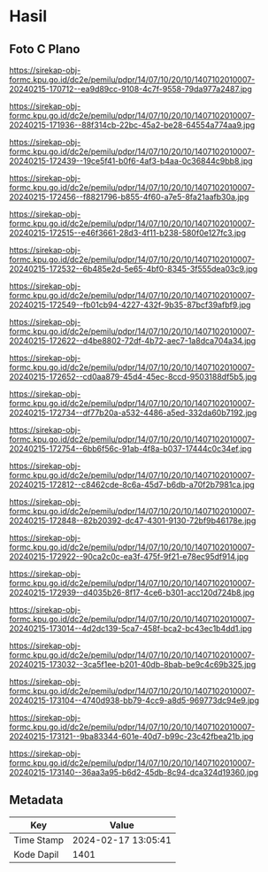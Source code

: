 # Hasil

## Foto C Plano

https://sirekap-obj-formc.kpu.go.id/dc2e/pemilu/pdpr/14/07/10/20/10/1407102010007-20240215-170712--ea9d89cc-9108-4c7f-9558-79da977a2487.jpg

https://sirekap-obj-formc.kpu.go.id/dc2e/pemilu/pdpr/14/07/10/20/10/1407102010007-20240215-171936--88f314cb-22bc-45a2-be28-64554a774aa9.jpg

https://sirekap-obj-formc.kpu.go.id/dc2e/pemilu/pdpr/14/07/10/20/10/1407102010007-20240215-172439--19ce5f41-b0f6-4af3-b4aa-0c36844c9bb8.jpg

https://sirekap-obj-formc.kpu.go.id/dc2e/pemilu/pdpr/14/07/10/20/10/1407102010007-20240215-172456--f8821796-b855-4f60-a7e5-8fa21aafb30a.jpg

https://sirekap-obj-formc.kpu.go.id/dc2e/pemilu/pdpr/14/07/10/20/10/1407102010007-20240215-172515--e46f3661-28d3-4f11-b238-580f0e127fc3.jpg

https://sirekap-obj-formc.kpu.go.id/dc2e/pemilu/pdpr/14/07/10/20/10/1407102010007-20240215-172532--6b485e2d-5e65-4bf0-8345-3f555dea03c9.jpg

https://sirekap-obj-formc.kpu.go.id/dc2e/pemilu/pdpr/14/07/10/20/10/1407102010007-20240215-172549--fb01cb94-4227-432f-9b35-87bcf39afbf9.jpg

https://sirekap-obj-formc.kpu.go.id/dc2e/pemilu/pdpr/14/07/10/20/10/1407102010007-20240215-172622--d4be8802-72df-4b72-aec7-1a8dca704a34.jpg

https://sirekap-obj-formc.kpu.go.id/dc2e/pemilu/pdpr/14/07/10/20/10/1407102010007-20240215-172652--cd0aa879-45d4-45ec-8ccd-9503188df5b5.jpg

https://sirekap-obj-formc.kpu.go.id/dc2e/pemilu/pdpr/14/07/10/20/10/1407102010007-20240215-172734--df77b20a-a532-4486-a5ed-332da60b7192.jpg

https://sirekap-obj-formc.kpu.go.id/dc2e/pemilu/pdpr/14/07/10/20/10/1407102010007-20240215-172754--6bb6f56c-91ab-4f8a-b037-17444c0c34ef.jpg

https://sirekap-obj-formc.kpu.go.id/dc2e/pemilu/pdpr/14/07/10/20/10/1407102010007-20240215-172812--c8462cde-8c6a-45d7-b6db-a70f2b7981ca.jpg

https://sirekap-obj-formc.kpu.go.id/dc2e/pemilu/pdpr/14/07/10/20/10/1407102010007-20240215-172848--82b20392-dc47-4301-9130-72bf9b46178e.jpg

https://sirekap-obj-formc.kpu.go.id/dc2e/pemilu/pdpr/14/07/10/20/10/1407102010007-20240215-172922--90ca2c0c-ea3f-475f-9f21-e78ec95df914.jpg

https://sirekap-obj-formc.kpu.go.id/dc2e/pemilu/pdpr/14/07/10/20/10/1407102010007-20240215-172939--d4035b26-8f17-4ce6-b301-acc120d724b8.jpg

https://sirekap-obj-formc.kpu.go.id/dc2e/pemilu/pdpr/14/07/10/20/10/1407102010007-20240215-173014--4d2dc139-5ca7-458f-bca2-bc43ec1b4dd1.jpg

https://sirekap-obj-formc.kpu.go.id/dc2e/pemilu/pdpr/14/07/10/20/10/1407102010007-20240215-173032--3ca5f1ee-b201-40db-8bab-be9c4c69b325.jpg

https://sirekap-obj-formc.kpu.go.id/dc2e/pemilu/pdpr/14/07/10/20/10/1407102010007-20240215-173104--4740d938-bb79-4cc9-a8d5-969773dc94e9.jpg

https://sirekap-obj-formc.kpu.go.id/dc2e/pemilu/pdpr/14/07/10/20/10/1407102010007-20240215-173121--9ba83344-601e-40d7-b99c-23c42fbea21b.jpg

https://sirekap-obj-formc.kpu.go.id/dc2e/pemilu/pdpr/14/07/10/20/10/1407102010007-20240215-173140--36aa3a95-b6d2-45db-8c94-dca324d19360.jpg


## Metadata

| Key        | Value               |
| ---------- | ------------------- |
| Time Stamp | 2024-02-17 13:05:41 |
| Kode Dapil | 1401                |



